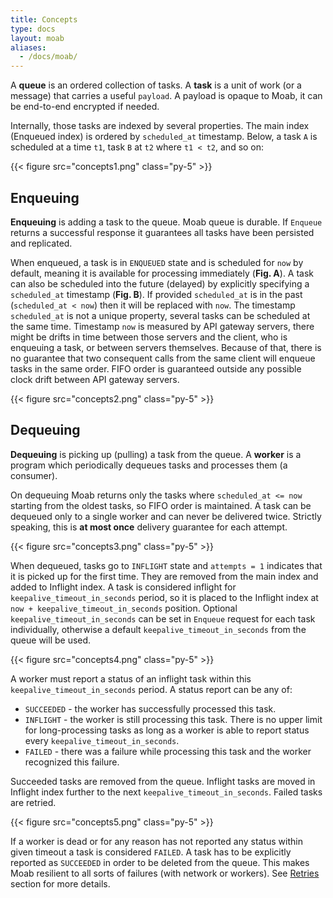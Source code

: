 ```yaml
---
title: Concepts
type: docs
layout: moab
aliases:
  - /docs/moab/
---
```


A __queue__ is an ordered collection of tasks. A __task__ is a unit of work (or a message) that carries a useful 
`payload`. A payload is opaque to Moab, it can be end-to-end encrypted if needed.

Internally, those tasks are indexed by several properties. The main index (Enqueued index) is ordered by `scheduled_at` 
timestamp. Below, a task `A` is scheduled at a time `t1`, task `B` at `t2` where `t1 < t2`, and so on:

{{< figure src="concepts1.png" class="py-5" >}}

## Enqueuing

__Enqueuing__ is adding a task to the queue. Moab queue is durable. If `Enqueue` returns a successful response it 
guarantees all tasks have been persisted and replicated.

When enqueued, a task is in `ENQUEUED` state and is scheduled for `now` by default, meaning it is available for processing 
immediately (__Fig. A__). A task can also be scheduled into the future (delayed) by explicitly specifying a 
`scheduled_at` timestamp (__Fig. B__). If provided `scheduled_at` is in the past (`scheduled_at < now`) then it will be 
replaced with `now`. The timestamp `scheduled_at` is not a unique property, several tasks can be scheduled at the same time.
Timestamp `now` is measured by API gateway servers, there might be drifts in time between those servers and the client, who
is enqueuing a task, or between servers themselves. Because of that, there is no guarantee that two consequent calls from 
the same client will enqueue tasks in the same order. FIFO order is guaranteed outside any possible clock drift between
API gateway servers.

{{< figure src="concepts2.png" class="py-5" >}}

## Dequeuing 

__Dequeuing__ is picking up (pulling) a task from the queue. A __worker__ is a program which periodically dequeues tasks 
and processes them (a consumer).

On dequeuing Moab returns only the tasks where `scheduled_at <= now` starting from the oldest tasks, so FIFO order is
maintained. A task can be dequeued only to a single worker and can never be delivered twice. Strictly speaking, 
this is __at most once__ delivery guarantee for each attempt.

{{< figure src="concepts3.png" class="py-5" >}}

When dequeued, tasks go to `INFLIGHT` state and `attempts = 1` indicates that it is picked up for the first time. 
They are removed from the main index and added to Inflight index. A task is considered inflight for 
`keepalive_timeout_in_seconds` period, so it is placed to the Inflight index at `now + keepalive_timeout_in_seconds` 
position. Optional `keepalive_timeout_in_seconds` can be set in `Enqueue` request for each task individually, otherwise 
a default `keepalive_timeout_in_seconds` from the queue will be used. 

{{< figure src="concepts4.png" class="py-5" >}}

A worker must report a status of an inflight task within this `keepalive_timeout_in_seconds` period. A status report can 
be any of:

* `SUCCEEDED` - the worker has successfully processed this task.
* `INFLIGHT` - the worker is still processing this task. There is no upper limit for long-processing tasks as long as a 
  worker is able to report status every `keepalive_timeout_in_seconds`.
* `FAILED` - there was a failure while processing this task and the worker recognized this failure.

Succeeded tasks are removed from the queue. Inflight tasks are moved in Inflight index  further to the next 
`keepalive_timeout_in_seconds`. Failed tasks are retried.

{{< figure src="concepts5.png" class="py-5" >}}

If a worker is dead or for any reason has not reported any status within given timeout a task is considered `FAILED`. A
task has to be explicitly reported as `SUCCEEDED` in order to be deleted from the queue. This makes Moab resilient to
all sorts of failures (with network or workers). See [Retries](/docs/moab/retries/) section for more details.
